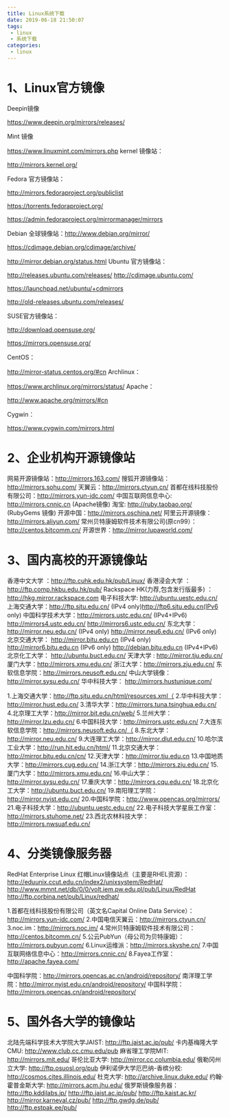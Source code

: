 ```yaml
---
title: Linux系统下载
date: 2019-06-18 21:50:07
tags:
 - linux
 - 系统下载
categories:
 - linux
---
```


# 1、Linux官方镜像

Deepin镜像

https://www.deepin.org/mirrors/releases/

Mint 镜像

https://www.linuxmint.com/mirrors.php
kernel 镜像站：

http://mirrors.kernel.org/

Fedora 官方镜像站：

http://mirrors.fedoraproject.org/publiclist

https://torrents.fedoraproject.org/

https://admin.fedoraproject.org/mirrormanager/mirrors

Debian 全球镜像站：http://www.debian.org/mirror/

https://cdimage.debian.org/cdimage/archive/

http://mirror.debian.org/status.html
Ubuntu 官方镜像站：

http://releases.ubuntu.com/releases/
http://cdimage.ubuntu.com/    

https://launchpad.net/ubuntu/+cdmirrors

http://old-releases.ubuntu.com/releases/

SUSE官方镜像站：

http://download.opensuse.org/

https://mirrors.opensuse.org/

CentOS：

http://mirror-status.centos.org/#cn
Archlinux：

https://www.archlinux.org/mirrors/status/
Apache：

http://www.apache.org/mirrors/#cn

Cygwin：

https://www.cygwin.com/mirrors.html


# 2、企业机构开源镜像站
网易开源镜像站：http://mirrors.163.com/
搜狐开源镜像站：http://mirrors.sohu.com/
天翼云：http://mirrors.ctyun.cn/
首都在线科技股份有限公司：http://mirrors.yun-idc.com/
中国互联网信息中心: http://mirrors.cnnic.cn (Apache镜像)
淘宝: http://ruby.taobao.org/ (RubyGems 镜像)
开源中国：http://mirrors.oschina.net/
阿里云开源镜像：http://mirrors.aliyun.com/
常州贝特康姆软件技术有限公司(原cn99）：http://centos.bitcomm.cn/
开源世界：http://mirror.lupaworld.com/
# 3、国内高校的开源镜像站
香港中文大学 ：http://ftp.cuhk.edu.hk/pub/Linux/
香港浸会大学 ：http://ftp.comp.hkbu.edu.hk/pub/
Rackspace HK(力荐,包含发行版最多) ：http://hkg.mirror.rackspace.com
电子科技大学: http://ubuntu.uestc.edu.cn/
上海交通大学：http://ftp.sjtu.edu.cn/ (IPv4 only)http://ftp6.sjtu.edu.cn(IPv6 only)
中国科学技术大学：http://mirrors.ustc.edu.cn/ (IPv4+IPv6)
 http://mirrors4.ustc.edu.cn/
  http://mirrors6.ustc.edu.cn/
东北大学：http://mirror.neu.edu.cn/ (IPv4 only)
 http://mirror.neu6.edu.cn/ (IPv6 only)
北京交通大学： http://mirror.bjtu.edu.cn (IPv4 only)
 http://mirror6.bjtu.edu.cn (IPv6 only)
  http://debian.bjtu.edu.cn (IPv4+IPv6)
北京化工大学： http://ubuntu.buct.edu.cn/
天津大学 : http://mirror.tju.edu.cn/
厦门大学：http://mirrors.xmu.edu.cn/
浙江大学：http://mirrors.zju.edu.cn/
东软信息学院：http://mirrors.neusoft.edu.cn/
中山大学镜像：http://mirror.sysu.edu.cn/
华中科技大学： http://mirrors.hustunique.com/

1.上海交通大学：http://ftp.sjtu.edu.cn/html/resources.xml（
2.华中科技大学：http://mirror.hust.edu.cn/
3.清华大学：http://mirrors.tuna.tsinghua.edu.cn/
4.北京理工大学：http://mirror.bit.edu.cn/web/
5.兰州大学：http://mirror.lzu.edu.cn/
6.中国科技大学：http://mirrors.ustc.edu.cn/
7.大连东软信息学院：http://mirrors.neusoft.edu.cn/（
8.东北大学：http://mirror.neu.edu.cn/
9.大连理工大学：http://mirror.dlut.edu.cn/
10.哈尔滨工业大学：http://run.hit.edu.cn/html/
11.北京交通大学：http://mirror.bjtu.edu.cn/cn/
12.天津大学：http://mirror.tju.edu.cn
13.中国地质大学：http://mirrors.cug.edu.cn/
14.浙江大学：http://mirrors.zju.edu.cn/
15.厦门大学：http://mirrors.xmu.edu.cn/
16.中山大学：http://mirror.sysu.edu.cn/
17.重庆大学：http://mirrors.cqu.edu.cn/
18.北京化工大学：http://ubuntu.buct.edu.cn/
19.南阳理工学院：http://mirror.nyist.edu.cn/
20.中国科学院：http://www.opencas.org/mirrors/
21.电子科技大学：http://ubuntu.uestc.edu.cn/
22.电子科技大学星辰工作室：http://mirrors.stuhome.net/
23.西北农林科技大学：http://mirrors.nwsuaf.edu.cn/
# 4、分类镜像服务器
RedHat Enterprise Linux 红帽Linux镜像站点（主要是RHEL资源）：
http://eduunix.ccut.edu.cn/index2/unixsystem/RedHat/
http://www.mmnt.net/db/0/0/volt.iem.pw.edu.pl/pub/Linux/RedHat
http://ftp.corbina.net/pub/Linux/redhat/

1.首都在线科技股份有限公司（英文名Capital Online Data Service）：http://mirrors.yun-idc.com/
2.中国电信天翼云：http://mirrors.ctyun.cn/
3.noc.im：http://mirrors.noc.im/
4.常州贝特康姆软件技术有限公司：http://centos.bitcomm.cn/
5.公云PubYun（母公司为贝特康姆）：http://mirrors.pubyun.com/
6.Linux运维派：http://mirrors.skyshe.cn/
7.中国互联网络信息中心：http://mirrors.cnnic.cn/
8.Fayea工作室：http://apache.fayea.com/

中国科学院：http://mirrors.opencas.ac.cn/android/repository/
南洋理工学院：http://mirror.nyist.edu.cn/android/repository/
中国科学院：http://mirrors.opencas.cn/android/repository/
# 5、国外各大学的镜像站

北陆先端科学技术大学院大学JAIST: http://ftp.jaist.ac.jp/pub/
卡内基梅隆大学CMU: http://www.club.cc.cmu.edu/pub
麻省理工学院MIT: http://mirrors.mit.edu/
哥伦比亚大学: http://mirror.cc.columbia.edu/
俄勒冈州立大学: http://ftp.osuosl.org/pub
伊利诺伊大学厄巴纳-香槟分校: http://cosmos.cites.illinois.edu/
杜克大学: http://archive.linux.duke.edu/
约翰·霍普金斯大学: http://mirrors.acm.jhu.edu/
俄罗斯镜像服务器：http://ftp.kddilabs.jp/
 http://ftp.jaist.ac.jp/pub/
 http://ftp.kaist.ac.kr/
   http://mirror.karneval.cz/pub/
  http://ftp.gwdg.de/pub/
 http://ftp.estpak.ee/pub/
